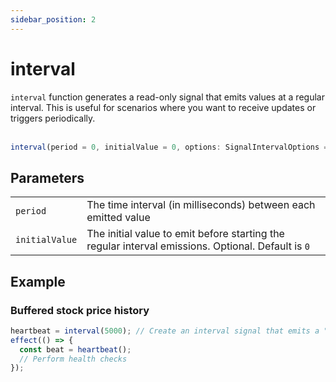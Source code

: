 ```yaml
---
sidebar_position: 2
---
```


# interval

<code>interval</code> function generates a read-only signal that emits values at a regular interval. This is useful for scenarios where you want to receive updates or triggers periodically.
<br/><br/>

```ts
interval(period = 0, initialValue = 0, options: SignalIntervalOptions = {}): Signal<number>
```

## Parameters

<table>
  <tbody>
    <tr>
      <td>
        <code>period</code>
      </td>
      <td> The time interval (in milliseconds) between each emitted value</td>
    </tr>
    <tr>
      <td> 
        <code>initialValue</code>
      </td>
      <td>
        The initial value to emit before starting the regular interval emissions.
        Optional. Default is <code>0</code>
      </td>
    </tr>
  </tbody>
</table>

## Example

### Buffered stock price history

```ts
heartbeat = interval(5000); // Create an interval signal that emits a "heartbeat" every 5000 milliseconds.
effect(() => {
  const beat = heartbeat();
  // Perform health checks
});
```
